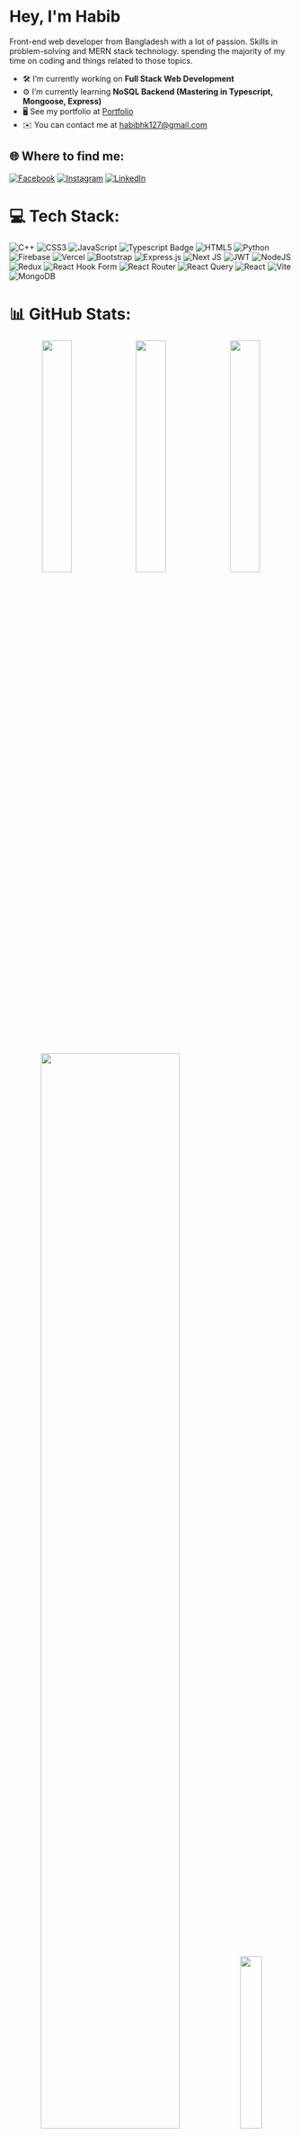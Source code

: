 
# Hey, I'm Habib 
Front-end web developer from Bangladesh with a lot of passion. Skills in problem-solving and MERN stack technology. spending the majority of my time on coding and things related to those topics.<br>

- 🛠️ I’m currently working on **Full Stack Web Development**
- ⚙️ I’m currently learning **NoSQL Backend (Mastering in Typescript, Mongoose, Express)**
- 🖥️  See my portfolio at [Portfolio](http://portfolio-habibb2r.netlify.app/)
- ✉️  You can contact me at [habibhk127@gmail.com](mailto:habibhk127@gmail.com) 

## 🌐 Where to find me:
[![Facebook](https://img.shields.io/badge/Facebook-%231877F2.svg?logo=Facebook&logoColor=white)](https://facebook.com/rocking.habib) [![Instagram](https://img.shields.io/badge/Instagram-%23E4405F.svg?logo=Instagram&logoColor=white)](https://instagram.com/habibb2r) [![LinkedIn](https://img.shields.io/badge/LinkedIn-%230077B5.svg?logo=linkedin&logoColor=white)](https://linkedin.com/in/habibb2r) 

# 💻 Tech Stack:
![C++](https://img.shields.io/badge/c++-%2300599C.svg?style=for-the-badge&logo=c%2B%2B&logoColor=white) ![CSS3](https://img.shields.io/badge/css3-%231572B6.svg?style=for-the-badge&logo=css3&logoColor=white) ![JavaScript](https://img.shields.io/badge/javascript-%23323330.svg?style=for-the-badge&logo=javascript&logoColor=%23F7DF1E) ![Typescript Badge](https://img.shields.io/badge/-Typescript-007acc?style=for-the-badge&labelColor=black&logo=typescript&logoColor=007acc) ![HTML5](https://img.shields.io/badge/html5-%23E34F26.svg?style=for-the-badge&logo=html5&logoColor=white) ![Python](https://img.shields.io/badge/python-3670A0?style=for-the-badge&logo=python&logoColor=ffdd54) ![Firebase](https://img.shields.io/badge/firebase-%23039BE5.svg?style=for-the-badge&logo=firebase) ![Vercel](https://img.shields.io/badge/vercel-%23000000.svg?style=for-the-badge&logo=vercel&logoColor=white) ![Bootstrap](https://img.shields.io/badge/bootstrap-%238511FA.svg?style=for-the-badge&logo=bootstrap&logoColor=white) ![Express.js](https://img.shields.io/badge/express.js-%23404d59.svg?style=for-the-badge&logo=express&logoColor=%2361DAFB) ![Next JS](https://img.shields.io/badge/Next-black?style=for-the-badge&logo=next.js&logoColor=white) ![JWT](https://img.shields.io/badge/JWT-black?style=for-the-badge&logo=JSON%20web%20tokens) ![NodeJS](https://img.shields.io/badge/node.js-6DA55F?style=for-the-badge&logo=node.js&logoColor=white) ![Redux](https://img.shields.io/badge/redux-%23593d88.svg?style=for-the-badge&logo=redux&logoColor=white) ![React Hook Form](https://img.shields.io/badge/React%20Hook%20Form-%23EC5990.svg?style=for-the-badge&logo=reacthookform&logoColor=white) ![React Router](https://img.shields.io/badge/React_Router-CA4245?style=for-the-badge&logo=react-router&logoColor=white) ![React Query](https://img.shields.io/badge/-React%20Query-FF4154?style=for-the-badge&logo=react%20query&logoColor=white) ![React](https://img.shields.io/badge/react-%2320232a.svg?style=for-the-badge&logo=react&logoColor=%2361DAFB) ![Vite](https://img.shields.io/badge/vite-%23646CFF.svg?style=for-the-badge&logo=vite&logoColor=white) ![MongoDB](https://img.shields.io/badge/MongoDB-%234ea94b.svg?style=for-the-badge&logo=mongodb&logoColor=white)
# 📊 GitHub Stats:
<div align="center" >
<div>
<img src="http://github-profile-summary-cards.vercel.app/api/cards/stats?username=habibb2r&theme=github_dark" width="32.5%">
<img src="http://github-profile-summary-cards.vercel.app/api/cards/repos-per-language?username=habibb2r&theme=github_dark" width="32.5%">
<img src="http://github-profile-summary-cards.vercel.app/api/cards/productive-time?username=habibb2r&theme=github_dark&utcOffset=8" width="32.5%">
 
</div>

<img src="http://github-profile-summary-cards.vercel.app/api/cards/profile-details?username=habibb2r&theme=github_dark" width="70%">
<img src="https://streak-stats.demolab.com?user=habibb2r&theme=merko&date_format=M%20j%5B%2C%20Y%5D" width="28%">

</div>



